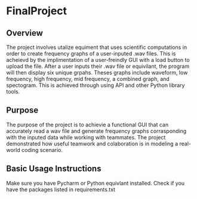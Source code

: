 # FinalProject
## Overview
The project involves utalize equiment that uses scientific computations in order to create frequency graphs of a user-inputed .wav files. This is acheievd by the implimentation of a user-freindly GUI with a load button to upload the file. After a user inputs their .wav file or equivilant, the program will then display six unique grpahs. Theses graphs include waveform, low frequency, high frequency, mid frequency, a combined graph, and spectogram. This is achieved through using API and other Python library tools. 

## Purpose
The purpose of the project is to achievie a functional GUI that can accurately read a wav file and generate frequency graphs corrasponding with the inputed data while working with teammates. The project demonstrated how useful teamwork and colaboration is in modeling a real-world coding scenario.

## Basic Usage Instructions
Make sure you have Pycharm or Python equivlant installed.
Check if you have the packages listed in requirements.txt
